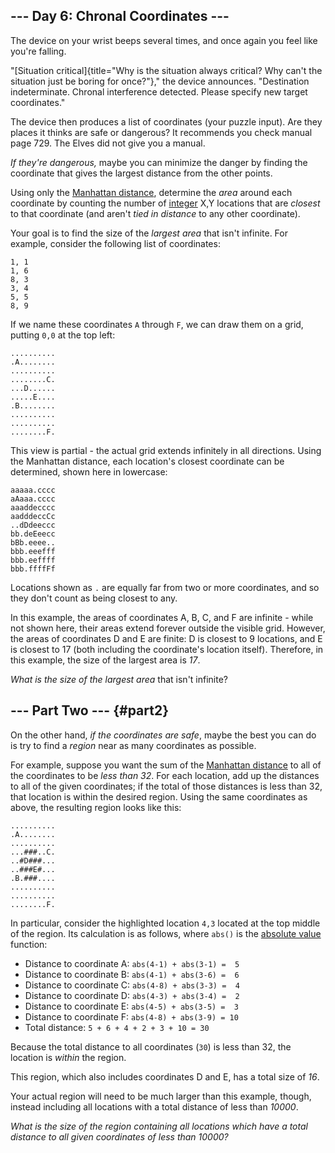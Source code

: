 \-\-- Day 6: Chronal Coordinates \-\--
--------------------------------------

The device on your wrist beeps several times, and once again you feel
like you\'re falling.

\"[Situation
critical]{title="Why is the situation always critical? Why can't the situation just be boring for once?"},\"
the device announces. \"Destination indeterminate. Chronal interference
detected. Please specify new target coordinates.\"

The device then produces a list of coordinates (your puzzle input). Are
they places it thinks are safe or dangerous? It recommends you check
manual page 729. The Elves did not give you a manual.

*If they\'re dangerous,* maybe you can minimize the danger by finding
the coordinate that gives the largest distance from the other points.

Using only the [Manhattan
distance](https://en.wikipedia.org/wiki/Taxicab_geometry), determine the
*area* around each coordinate by counting the number of
[integer](https://en.wikipedia.org/wiki/Integer) X,Y locations that are
*closest* to that coordinate (and aren\'t *tied in distance* to any
other coordinate).

Your goal is to find the size of the *largest area* that isn\'t
infinite. For example, consider the following list of coordinates:

    1, 1
    1, 6
    8, 3
    3, 4
    5, 5
    8, 9

If we name these coordinates `A` through `F`, we can draw them on a
grid, putting `0,0` at the top left:

    ..........
    .A........
    ..........
    ........C.
    ...D......
    .....E....
    .B........
    ..........
    ..........
    ........F.

This view is partial - the actual grid extends infinitely in all
directions. Using the Manhattan distance, each location\'s closest
coordinate can be determined, shown here in lowercase:

    aaaaa.cccc
    aAaaa.cccc
    aaaddecccc
    aadddeccCc
    ..dDdeeccc
    bb.deEeecc
    bBb.eeee..
    bbb.eeefff
    bbb.eeffff
    bbb.ffffFf

Locations shown as `.` are equally far from two or more coordinates, and
so they don\'t count as being closest to any.

In this example, the areas of coordinates A, B, C, and F are infinite -
while not shown here, their areas extend forever outside the visible
grid. However, the areas of coordinates D and E are finite: D is closest
to 9 locations, and E is closest to 17 (both including the coordinate\'s
location itself). Therefore, in this example, the size of the largest
area is *17*.

*What is the size of the largest area* that isn\'t infinite?

\-\-- Part Two \-\-- {#part2}
--------------------

On the other hand, *if the coordinates are safe*, maybe the best you can
do is try to find a *region* near as many coordinates as possible.

For example, suppose you want the sum of the [Manhattan
distance](https://en.wikipedia.org/wiki/Taxicab_geometry) to all of the
coordinates to be *less than 32*. For each location, add up the
distances to all of the given coordinates; if the total of those
distances is less than 32, that location is within the desired region.
Using the same coordinates as above, the resulting region looks like
this:

    ..........
    .A........
    ..........
    ...###..C.
    ..#D###...
    ..###E#...
    .B.###....
    ..........
    ..........
    ........F.

In particular, consider the highlighted location `4,3` located at the
top middle of the region. Its calculation is as follows, where `abs()`
is the [absolute value](https://en.wikipedia.org/wiki/Absolute_value)
function:

-   Distance to coordinate A: `abs(4-1) + abs(3-1) =  5`
-   Distance to coordinate B: `abs(4-1) + abs(3-6) =  6`
-   Distance to coordinate C: `abs(4-8) + abs(3-3) =  4`
-   Distance to coordinate D: `abs(4-3) + abs(3-4) =  2`
-   Distance to coordinate E: `abs(4-5) + abs(3-5) =  3`
-   Distance to coordinate F: `abs(4-8) + abs(3-9) = 10`
-   Total distance: `5 + 6 + 4 + 2 + 3 + 10 = 30`

Because the total distance to all coordinates (`30`) is less than 32,
the location is *within* the region.

This region, which also includes coordinates D and E, has a total size
of *16*.

Your actual region will need to be much larger than this example,
though, instead including all locations with a total distance of less
than *10000*.

*What is the size of the region containing all locations which have a
total distance to all given coordinates of less than 10000?*
